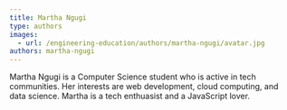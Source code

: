 ```yaml
---
title: Martha Ngugi
type: authors
images:
  - url: /engineering-education/authors/martha-ngugi/avatar.jpg
authors: martha-ngugi
---
```

Martha Ngugi is a Computer Science student who is active in tech communities. Her interests are web development, cloud computing, and data science. Martha is a tech enthuasist and a JavaScript lover.

